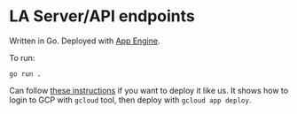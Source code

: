 # LA Server/API endpoints

Written in Go. Deployed with [App Engine](https://cloud.google.com/appengine).

To run:

`go run .`

Can follow [these instructions](https://cloud.google.com/appengine/docs/standard/go/building-app) if you want to deploy it like us. It shows how to login to GCP with `gcloud` tool, then deploy with `gcloud app deploy`.
